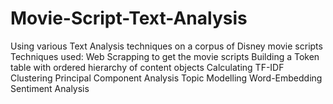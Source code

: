 # Movie-Script-Text-Analysis
Using various Text Analysis techniques on a corpus of Disney movie scripts
Techniques used:
Web Scrapping to get the movie scripts
Building a Token table with ordered hierarchy of content objects
Calculating TF-IDF
Clustering
Principal Component Analysis
Topic Modelling
Word-Embedding
Sentiment Analysis

